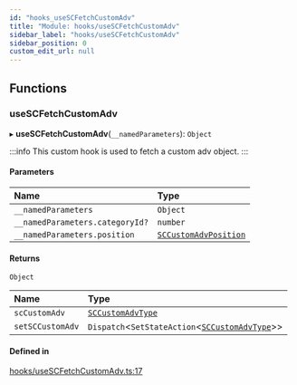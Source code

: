 ```yaml
---
id: "hooks_useSCFetchCustomAdv"
title: "Module: hooks/useSCFetchCustomAdv"
sidebar_label: "hooks/useSCFetchCustomAdv"
sidebar_position: 0
custom_edit_url: null
---
```


## Functions

### useSCFetchCustomAdv

▸ **useSCFetchCustomAdv**(`__namedParameters`): `Object`

:::info
This custom hook is used to fetch a custom adv object.
:::

#### Parameters

| Name | Type |
| :------ | :------ |
| `__namedParameters` | `Object` |
| `__namedParameters.categoryId?` | `number` |
| `__namedParameters.position` | [`SCCustomAdvPosition`](../enums/types_customAdv.SCCustomAdvPosition) |

#### Returns

`Object`

| Name | Type |
| :------ | :------ |
| `scCustomAdv` | [`SCCustomAdvType`](../interfaces/types_customAdv.SCCustomAdvType) |
| `setSCCustomAdv` | `Dispatch`<`SetStateAction`<[`SCCustomAdvType`](../interfaces/types_customAdv.SCCustomAdvType)\>\> |

#### Defined in

[hooks/useSCFetchCustomAdv.ts:17](https://github.com/selfcommunity/community-ui/blob/7897031/packages/sc-core/src/hooks/useSCFetchCustomAdv.ts#L17)
